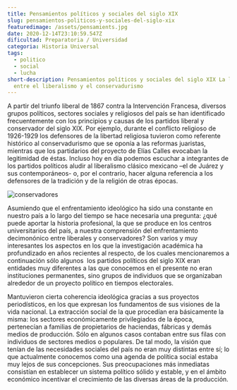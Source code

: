 ```yaml
---
title: Pensamientos políticos y sociales del siglo XIX
slug: pensamientos-politicos-y-sociales-del-siglo-xix
featuredimage: /assets/pensamients.jpg
date: 2020-12-14T23:10:59.547Z
dificultad: Preparatoria / Universidad
categoria: Historia Universal
tags:
  - politico
  - social
  - lucha
short-description: Pensamientos políticos y sociales del siglo XIX La lucha
  entre el liberalismo y el conservadurismo
---
```

A partir del triunfo liberal de 1867 contra la Intervención Francesa, diversos grupos políticos, sectores sociales y religiosos del país se han identificado frecuentemente con los principios y causas de los partidos liberal y conservador del siglo XIX. Por ejemplo, durante el conflicto religioso de 1926-1929 los defensores de la libertad religiosa tuvieron como referente histórico al conservadurismo que se oponía a las reformas juaristas, mientras que los partidarios del proyecto de Elías Calles evocaban la legitimidad de éstas. Incluso hoy en día podemos escuchar a integrantes de los partidos políticos aludir al liberalismo clásico mexicano –el de Juárez y sus contemporáneos- o, por el contrario, hacer alguna referencia a los defensores de la tradición y de la religión de otras épocas.

![conservadores](/assets/consevadores.jpg "conservadores")

Asumiendo que el enfrentamiento ideológico ha sido una constante en nuestro país a lo largo del tiempo se hace necesaria una pregunta: ¿qué puede aportar la historia profesional, la que se produce en los centros universitarios del país, a nuestra comprensión del enfrentamiento decimonónico entre liberales y conservadores? Son varios y muy interesantes los aspectos en los que la investigación académica ha profundizado en años recientes al respecto, de los cuales mencionaremos a continuación sólo algunos  los partidos políticos del siglo XIX eran entidades muy diferentes a las que conocemos en el presente no eran instituciones permanentes, sino grupos de individuos que se organizaban alrededor de un proyecto político en tiempos electorales. 

Mantuvieron cierta coherencia ideológica gracias a sus proyectos periodísticos, en los que expresan los fundamentos de sus visiones de la vida nacional. La extracción social de la que procedían era básicamente la misma: los sectores económicamente privilegiados de la época, pertenecían a familias de propietarios de haciendas, fábricas y demás medios de producción. Sólo en algunos casos contaban entre sus filas con individuos de sectores medios o populares. De tal modo, la visión que tenían de las necesidades sociales del país no eran muy distintas entre sí; lo que actualmente conocemos como una agenda de política social estaba muy lejos de sus concepciones. Sus preocupaciones más inmediatas consistían en establecer un sistema político sólido y estable, y en el ámbito económico incentivar el crecimiento de las diversas áreas de la producción.